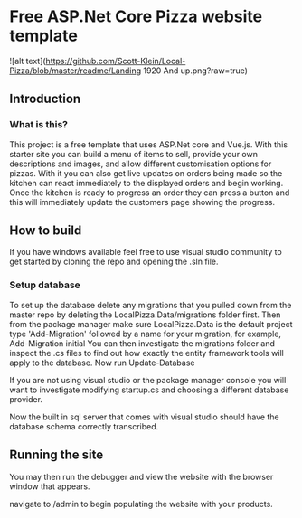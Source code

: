 # Free ASP.Net Core Pizza website template
![alt text](https://github.com/Scott-Klein/Local-Pizza/blob/master/readme/Landing 1920 And up.png?raw=true)
## Introduction

### What is this?
This project is a free template that uses ASP.Net core and Vue.js. With this starter site you can build a menu of items to sell, provide your own descriptions and images, and allow different customisation options for pizzas.
With it you can also get live updates on orders being made so the kitchen can react immediately to the displayed orders and begin working. Once the kitchen is ready to progress an order they can press a button and this will immediately update the customers page showing the progress.

## How to build
If you have windows available feel free to use visual studio community to get started by cloning the repo and opening the .sln file.

### Setup database

To set up the database delete any migrations that you pulled down from the master repo by deleting the LocalPizza.Data/migrations folder first.
Then from the package manager make sure LocalPizza.Data is the default project
type 'Add-Migration' followed by a name for your migration, for example, Add-Migration initial
You can then investigate the migrations folder and inspect the .cs files to find out how exactly the entity framework tools will apply to the database.
Now run Update-Database

If you are not using visual studio or the package manager console you will want to investigate modifying startup.cs and choosing a different database provider.

Now the built in sql server that comes with visual studio should have the database schema correctly transcribed.

## Running the site
You may then run the debugger and view the website with the browser window that appears.

navigate to /admin to begin populating the website with your products.

